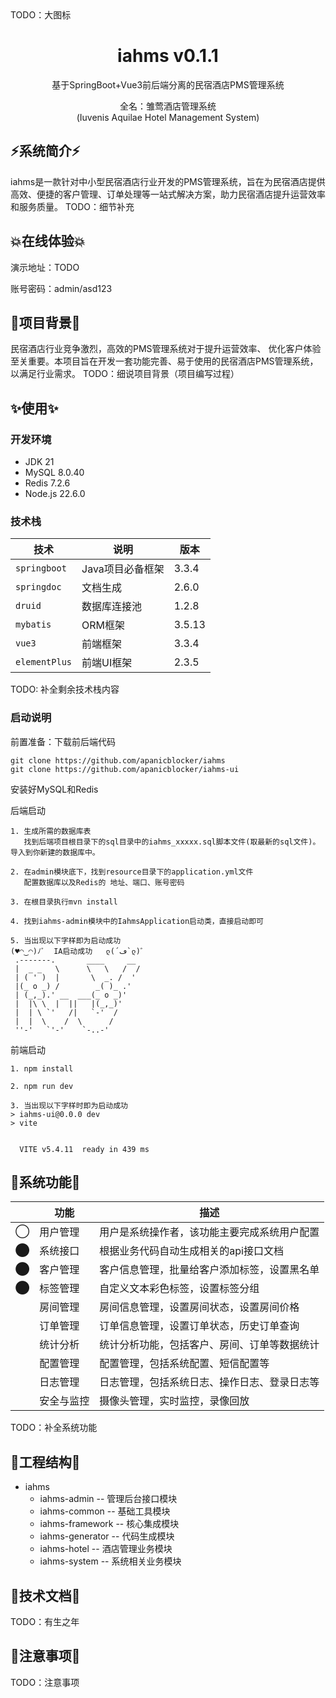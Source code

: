<div>TODO：大图标</div>
<h1 align="center">iahms v0.1.1</h1>

<div align="center">
基于SpringBoot+Vue3前后端分离的民宿酒店PMS管理系统

全名：雏莺酒店管理系统\
(Iuvenis Aquilae Hotel Management System)
</div>

## ⚡系统简介⚡
iahms是一款针对中小型民宿酒店行业开发的PMS管理系统，旨在为民宿酒店提供高效、便捷的客户管理、订单处理等一站式解决方案，助力民宿酒店提升运营效率和服务质量。
TODO：细节补充

## 💥在线体验💥
演示地址：TODO

账号密码：admin/asd123

## 🌴项目背景🌴
民宿酒店行业竞争激烈，高效的PMS管理系统对于提升运营效率、 优化客户体验至关重要。本项目旨在开发一套功能完善、易于使用的民宿酒店PMS管理系统，
以满足行业需求。
TODO：细说项目背景（项目编写过程）

## ✨使用✨
### 开发环境
* JDK 21
* MySQL 8.0.40
* Redis 7.2.6
* Node.js 22.6.0

### 技术栈
| 技术          | 说明         | 版本     |
|-------------|------------|--------|
| `springboot`  | Java项目必备框架 | 3.3.4  |
| `springdoc`   | 文档生成       | 2.6.0  |
| `druid`       | 数据库连接池     | 1.2.8  |
| `mybatis`     | ORM框架      | 3.5.13 |
| `vue3`        | 前端框架       | 3.3.4  |
| `elementPlus` | 前端UI框架     | 2.3.5  |
TODO: 补全剩余技术栈内容

### 启动说明
前置准备：下载前后端代码
```shell
git clone https://github.com/apanicblocker/iahms
git clone https://github.com/apanicblocker/iahms-ui
```
安装好MySQL和Redis

后端启动
```text
1. 生成所需的数据库表
   找到后端项目根目录下的sql目录中的iahms_xxxxx.sql脚本文件(取最新的sql文件)。 导入到你新建的数据库中。

2. 在admin模块底下，找到resource目录下的application.yml文件
   配置数据库以及Redis的 地址、端口、账号密码

3. 在根目录执行mvn install

4. 找到iahms-admin模块中的IahmsApplication启动类，直接启动即可

5. 当出现以下字样即为启动成功
(♥◠‿◠)ﾉﾞ  IA启动成功   ლ(´ڡ`ლ)ﾞ
 .-------.       ____     __      
 |  _ _   \      \   \   /  /   
 | ( ' )  |       \  _. /  '      
 |(_ o _) /        _( )_ .'        
 | (_,_).' __  ___(_ o _)'         
 |  |\ \  |  ||   |(_,_)'        
 |  | \ `'   /|   `-'  /          
 |  |  \    /  \      /          
 ''-'   `'-'    `-..-'             
```
前端启动
```shell
1. npm install

2. npm run dev

3. 当出现以下字样时即为启动成功
> iahms-ui@0.0.0 dev
> vite


  VITE v5.4.11  ready in 439 ms
```

## 🙊系统功能🙊
|  | 功能    | 描述                     |
|--|-------|------------------------|
| ◯ | 用户管理  | 用户是系统操作者，该功能主要完成系统用户配置 |
| ⬤ | 系统接口  | 根据业务代码自动生成相关的api接口文档   |
| ⬤ | 客户管理  | 客户信息管理，批量给客户添加标签，设置黑名单 |
| ⬤ | 标签管理  | 自定义文本彩色标签，设置标签分组       |
|  | 房间管理  | 房间信息管理，设置房间状态，设置房间价格   |
|  | 订单管理  | 订单信息管理，设置订单状态，历史订单查询   |
|  | 统计分析  | 统计分析功能，包括客户、房间、订单等数据统计 |
|  | 配置管理  | 配置管理，包括系统配置、短信配置等      |
|  | 日志管理  | 日志管理，包括系统日志、操作日志、登录日志等 |
|  | 安全与监控 | 摄像头管理，实时监控，录像回放        |
TODO：补全系统功能

## 🐯工程结构🐯
- iahms
  - iahms-admin -- 管理后台接口模块
  - iahms-common -- 基础工具模块
  - iahms-framework -- 核心集成模块
  - iahms-generator -- 代码生成模块
  - iahms-hotel -- 酒店管理业务模块
  - iahms-system -- 系统相关业务模块

## 🎅技术文档🎅
TODO：有生之年

## 🌻注意事项🌻
TODO：注意事项
